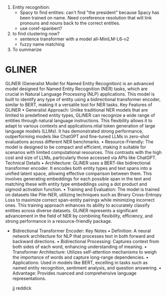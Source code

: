1. Entity recognition: 
    - Spacy to find entities: can't find "the president" 
    because Spacy has been trained on name. Need coreference resolution that will link pronouns and nouns back to the correct entities.
    - use coref-spanbert?
2. to find clustering now?
    - sentence transformer with a model all-MiniLM-L6-v2
    - fuzzy name matching 
3. To summarize 



# GLINER
GLiNER (Generalist Model for Named Entity Recognition) is an advanced model designed for Named Entity Recognition (NER) tasks, which are crucial in Natural Language Processing (NLP) applications. This model is built to identify any type of entity using a bidirectional transformer encoder, similar to BERT, making it a versatile tool for NER tasks.
Key Features of GLiNER
	•	Generalist Approach: Unlike traditional NER models that are limited to predefined entity types, GLiNER can recognize a wide range of entities through natural language instructions. This flexibility allows it to adapt to various contexts and applications.ntial token generation of large language models (LLMs). It has demonstrated strong performance, outperforming models like ChatGPT and fine-tuned LLMs in zero-shot evaluations across different NER benchmarks.
	•	Resource-Friendly: The model is designed to be compact and efficient, making it suitable for scenarios with limited computational resources. This contrasts with the high cost and size of LLMs, particularly those accessed via APIs like ChatGPT.
Technical Details
	•	Architecture: GLiNER uses a BERT-like bidirectional transformer encoder. It encodes both entity types and text spans into a unified latent space, allowing effective comparison between them. This involves generating embeddings for each possible span in the text and matching these with entity type embeddings using a dot product and sigmoid activation function.
	•	Training and Evaluation: The model is trained on datasets like Pile-NER, utilizing techniques such as Binary Cross-Entropy Loss to maximize correct span-entity pairings while minimizing incorrect ones. This training approach enhances its ability to accurately classify entities across diverse datasets.
GLiNER represents a significant advancement in the field of NER by combining flexibility, efficiency, and strong performance in a resource-friendly package.

- Bidirectional Transformer Encoder: Key Notes
	•	Definition: A neural network architecture for NLP that processes text in both forward and backward directions.
	•	Bidirectional Processing: Captures context from both sides of each word, enhancing understanding of meaning.
	•	Transformer Architecture: Utilizes self-attention mechanisms to weigh the importance of words and capture long-range dependencies.
	•	Applications: Used in models like BERT, excelling in tasks such as named entity recognition, sentiment analysis, and question answering.
	•	Advantage: Provides nuanced and comprehensive language representations.



	jj reddick 
	